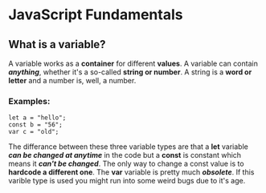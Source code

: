 # JavaScript Fundamentals

## What is a variable?

A variable works as a **container** for different **values**. A variable can contain **_anything_**, whether it's a so-called **string or number**. A string is a **word or letter** and a number is, well, a number.

### Examples:

```
let a = "hello";
const b = "56";
var c = "old";
```

The differance between these three variable types are that a **let** variable **_can be changed at anytime_** in the code but a **const** is constant which means it **_can't be changed_**. The only way to change a const value is to **hardcode a different one**. The **var** variable is pretty much **_obsolete_**. If this varible type is used you might run into some weird bugs due to it's age.